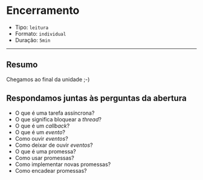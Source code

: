 # Encerramento

* Tipo: `leitura`
* Formato: `individual`
* Duração: `5min`

***

## Resumo

Chegamos ao final da unidade ;-)

## Respondamos juntas às perguntas da abertura

* O que é uma tarefa assíncrona?
* O que significa bloquear a *thread*?
* O que é um _callback_?
* O que é um _evento_?
* Como ouvir _eventos_?
* Como deixar de ouvir _eventos_?
* O que é uma promessa?
* Como usar promessas?
* Como implementar novas promessas?
* Como encadear promessas?
